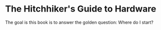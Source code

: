 # The Hitchhiker's Guide to Hardware

The goal is this book is to answer the golden question: Where do I start?

